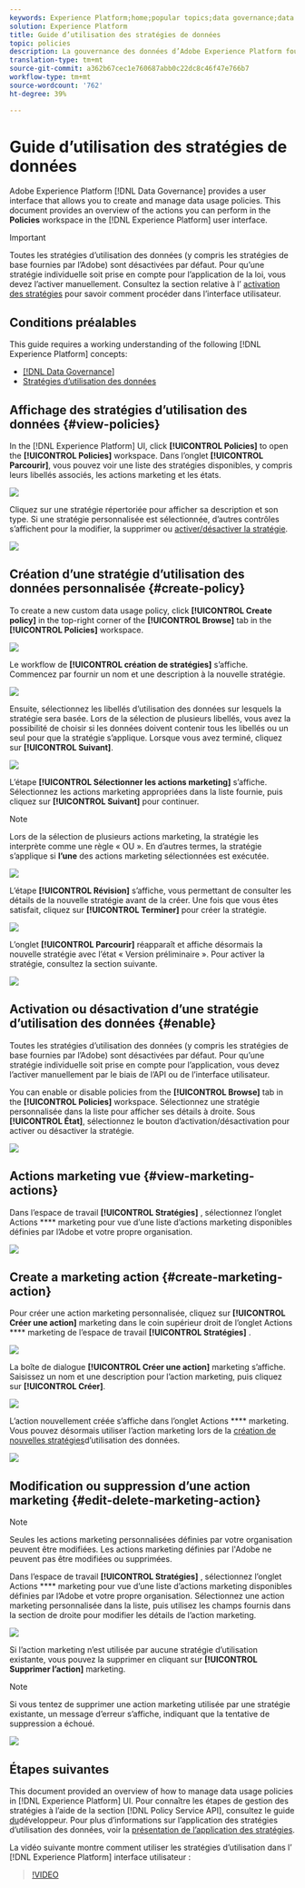 ```yaml
---
keywords: Experience Platform;home;popular topics;data governance;data usage policy user guide
solution: Experience Platform
title: Guide d’utilisation des stratégies de données
topic: policies
description: La gouvernance des données d’Adobe Experience Platform fournit une interface utilisateur qui vous permet de créer et de gérer des stratégies d’utilisation des données. Ce document présente un aperçu des actions que vous pouvez effectuer dans l’espace de travail Stratégies de l’interface utilisateur de l’Experience Platform.
translation-type: tm+mt
source-git-commit: a362b67cec1e760687abb0c22dc8c46f47e766b7
workflow-type: tm+mt
source-wordcount: '762'
ht-degree: 39%

---
```



# Guide d’utilisation des stratégies de données

Adobe Experience Platform [!DNL Data Governance] provides a user interface that allows you to create and manage data usage policies. This document provides an overview of the actions you can perform in the **Policies** workspace in the [!DNL Experience Platform] user interface.

>[!IMPORTANT]
>
>Toutes les stratégies d’utilisation des données (y compris les stratégies de base fournies par l’Adobe) sont désactivées par défaut. Pour qu’une stratégie individuelle soit prise en compte pour l’application de la loi, vous devez l’activer manuellement. Consultez la section relative à l’ [activation des stratégies](#enable) pour savoir comment procéder dans l’interface utilisateur.

## Conditions préalables 

This guide requires a working understanding of the following [!DNL Experience Platform] concepts:

- [[!DNL Data Governance]](../home.md)
- [Stratégies d’utilisation des données](./overview.md)

## Affichage des stratégies d’utilisation des données {#view-policies}

In the [!DNL Experience Platform] UI, click **[!UICONTROL Policies]** to open the **[!UICONTROL Policies]** workspace. Dans l’onglet **[!UICONTROL Parcourir]**, vous pouvez voir une liste des stratégies disponibles, y compris leurs libellés associés, les actions marketing et les états.

![](../images/policies/browse-policies.png)

Cliquez sur une stratégie répertoriée pour afficher sa description et son type. Si une stratégie personnalisée est sélectionnée, d’autres contrôles s’affichent pour la modifier, la supprimer ou [activer/désactiver la stratégie](#enable).

![](../images/policies/policy-details.png)

## Création d’une stratégie d’utilisation des données personnalisée {#create-policy}

To create a new custom data usage policy, click **[!UICONTROL Create policy]** in the top-right corner of the **[!UICONTROL Browse]** tab in the **[!UICONTROL Policies]** workspace.

![](../images/policies/create-policy-button.png)

Le workflow de **[!UICONTROL création de stratégies]** s’affiche. Commencez par fournir un nom et une description à la nouvelle stratégie.

![](../images/policies/create-policy-description.png)

Ensuite, sélectionnez les libellés d’utilisation des données sur lesquels la stratégie sera basée. Lors de la sélection de plusieurs libellés, vous avez la possibilité de choisir si les données doivent contenir tous les libellés ou un seul pour que la stratégie s’applique. Lorsque vous avez terminé, cliquez sur **[!UICONTROL Suivant]**.

![](../images/policies/add-labels.png)

L’étape **[!UICONTROL Sélectionner les actions marketing]** s’affiche. Sélectionnez les actions marketing appropriées dans la liste fournie, puis cliquez sur **[!UICONTROL Suivant]** pour continuer.

>[!NOTE]
>
> Lors de la sélection de plusieurs actions marketing, la stratégie les interprète comme une règle « OU ». En d’autres termes, la stratégie s’applique si **l’une** des actions marketing sélectionnées est exécutée.

![](../images/policies/add-marketing-actions.png)

L’étape **[!UICONTROL Révision]** s’affiche, vous permettant de consulter les détails de la nouvelle stratégie avant de la créer. Une fois que vous êtes satisfait, cliquez sur **[!UICONTROL Terminer]** pour créer la stratégie.

![](../images/policies/policy-review.png)

L’onglet **[!UICONTROL Parcourir]** réapparaît et affiche désormais la nouvelle stratégie avec l’état « Version préliminaire ». Pour activer la stratégie, consultez la section suivante.

![](../images/policies/created-policy.png)

## Activation ou désactivation d’une stratégie d’utilisation des données {#enable}

Toutes les stratégies d’utilisation des données (y compris les stratégies de base fournies par l’Adobe) sont désactivées par défaut. Pour qu’une stratégie individuelle soit prise en compte pour l’application, vous devez l’activer manuellement par le biais de l’API ou de l’interface utilisateur.

You can enable or disable policies from the **[!UICONTROL Browse]** tab in the **[!UICONTROL Policies]** workspace. Sélectionnez une stratégie personnalisée dans la liste pour afficher ses détails à droite. Sous **[!UICONTROL État]**, sélectionnez le bouton d’activation/désactivation pour activer ou désactiver la stratégie.

![](../images/policies/enable-policy.png)

## Actions marketing vue {#view-marketing-actions}

Dans l’espace de travail **[!UICONTROL Stratégies]** , sélectionnez l’onglet Actions **** marketing pour vue d’une liste d’actions marketing disponibles définies par l’Adobe et votre propre organisation.

![](../images/policies/marketing-actions.png)

## Create a marketing action {#create-marketing-action}

Pour créer une action marketing personnalisée, cliquez sur **[!UICONTROL Créer une action]** marketing dans le coin supérieur droit de l’onglet Actions **** marketing de l’espace de travail **[!UICONTROL Stratégies]** .

![](../images/policies/create-marketing-action.png)

La boîte de dialogue **[!UICONTROL Créer une action]** marketing s’affiche. Saisissez un nom et une description pour l’action marketing, puis cliquez sur **[!UICONTROL Créer]**.

![](../images/policies/create-marketing-action-details.png)

L’action nouvellement créée s’affiche dans l’onglet Actions **** marketing. Vous pouvez désormais utiliser l’action marketing lors de la [création de nouvelles stratégies](#create-policy)d’utilisation des données.

![](../images/policies/created-marketing-action.png)

## Modification ou suppression d’une action marketing {#edit-delete-marketing-action}

>[!NOTE]
>
>Seules les actions marketing personnalisées définies par votre organisation peuvent être modifiées. Les actions marketing définies par l&#39;Adobe ne peuvent pas être modifiées ou supprimées.

Dans l’espace de travail **[!UICONTROL Stratégies]** , sélectionnez l’onglet Actions **** marketing pour vue d’une liste d’actions marketing disponibles définies par l’Adobe et votre propre organisation. Sélectionnez une action marketing personnalisée dans la liste, puis utilisez les champs fournis dans la section de droite pour modifier les détails de l’action marketing.

![](../images/policies/edit-marketing-action.png)

Si l’action marketing n’est utilisée par aucune stratégie d’utilisation existante, vous pouvez la supprimer en cliquant sur **[!UICONTROL Supprimer l’action]** marketing.

>[!NOTE]
>
>Si vous tentez de supprimer une action marketing utilisée par une stratégie existante, un message d’erreur s’affiche, indiquant que la tentative de suppression a échoué.

![](../images/policies/delete-marketing-action.png)

## Étapes suivantes

This document provided an overview of how to manage data usage policies in [!DNL Experience Platform] UI. Pour connaître les étapes de gestion des stratégies à l’aide de la section [!DNL Policy Service API], consultez le guide [du](../api/getting-started.md)développeur. Pour plus d’informations sur l’application des stratégies d’utilisation des données, voir la [présentation de l’application des stratégies](../enforcement/overview.md).

La vidéo suivante montre comment utiliser les stratégies d’utilisation dans l’ [!DNL Experience Platform] interface utilisateur :

>[!VIDEO](https://video.tv.adobe.com/v/32977?quality=12&learn=on)